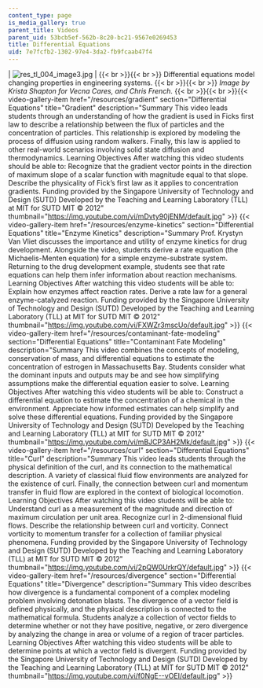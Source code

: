 ```yaml
---
content_type: page
is_media_gallery: true
parent_title: Videos
parent_uid: 53bcb5ef-562b-8c20-bc21-9567e0269453
title: Differential Equations
uid: 7e7fcfb2-1302-97e4-3da2-fb9fcaab47f4
---
```


| ![res_tl_004_image3.jpg](BASEURL_PLACEHOLDER/resources/res_tl_004_image3) |  {{< br >}}{{< br >}} Differential equations model changing properties in engineering systems. {{< br >}}{{< br >}} _Image by Krista Shapton for Vecna Cares, and Chris French._ {{< br >}}{{< br >}}{{< video-gallery-item href="/resources/gradient" section="Differential Equations" title="Gradient" description="Summary This video leads students through an understanding of how the gradient is used in Ficks first law to describe a relationship between the flux of particles and the concentration of particles. This relationship is explored by modeling the process of diffusion using random walkers. Finally, this law is applied to other real-world scenarios involving solid state diffusion and thermodynamics. Learning Objectives After watching this video students should be able to: Recognize that the gradient vector points in the direction of maximum slope of a scalar function with magnitude equal to that slope. Describe the physicality of Fick’s first law as it applies to concentration gradients. Funding provided by the Singapore University of Technology and Design (SUTD) Developed by the Teaching and Learning Laboratory (TLL) at MIT for SUTD MIT © 2012" thumbnail="https://img.youtube.com/vi/mDvty90jENM/default.jpg" >}} {{< video-gallery-item href="/resources/enzyme-kinetics" section="Differential Equations" title="Enzyme Kinetics" description="Summary Prof. Krystyn Van Vliet discusses the importance and utility of enzyme kinetics for drug development. Alongside the video, students derive a rate equation (the Michaelis-Menten equation) for a simple enzyme-substrate system. Returning to the drug development example, students see that rate equations can help them infer information about reaction mechanisms. Learning Objectives After watching this video students will be able to: Explain how enzymes affect reaction rates. Derive a rate law for a general enzyme-catalyzed reaction. Funding provided by the Singapore University of Technology and Design (SUTD) Developed by the Teaching and Learning Laboratory (TLL) at MIT for SUTD MIT © 2012" thumbnail="https://img.youtube.com/vi/FXWZr3mscUo/default.jpg" >}} {{< video-gallery-item href="/resources/contaminant-fate-modeling" section="Differential Equations" title="Contaminant Fate Modeling" description="Summary This video combines the concepts of modeling, conservation of mass, and differential equations to estimate the concentration of estrogen in Massachusetts Bay. Students consider what the dominant inputs and outputs may be and see how simplifying assumptions make the differential equation easier to solve. Learning Objectives After watching this video students will be able to: Construct a differential equation to estimate the concentration of a chemical in the environment. Appreciate how informed estimates can help simplify and solve these differential equations. Funding provided by the Singapore University of Technology and Design (SUTD) Developed by the Teaching and Learning Laboratory (TLL) at MIT for SUTD MIT © 2012" thumbnail="https://img.youtube.com/vi/mBJCP3AH2Mk/default.jpg" >}} {{< video-gallery-item href="/resources/curl" section="Differential Equations" title="Curl" description="Summary This video leads students through the physical definition of the curl, and its connection to the mathematical description. A variety of classical fluid flow environments are analyzed for the existence of curl. Finally, the connection between curl and momentum transfer in fluid flow are explored in the context of biological locomotion. Learning Objectives After watching this video students will be able to: Understand curl as a measurement of the magnitude and direction of maximum circulation per unit area. Recognize curl in 2-dimensional fluid flows. Describe the relationship between curl and vorticity. Connect vorticity to momentum transfer for a collection of familiar physical phenomena. Funding provided by the Singapore University of Technology and Design (SUTD) Developed by the Teaching and Learning Laboratory (TLL) at MIT for SUTD MIT © 2012" thumbnail="https://img.youtube.com/vi/2pQW0UrkrQY/default.jpg" >}} {{< video-gallery-item href="/resources/divergence" section="Differential Equations" title="Divergence" description="Summary This video describes how divergence is a fundamental component of a complex modeling problem involving detonation blasts. The divergence of a vector field is defined physically, and the physical description is connected to the mathematical formula. Students analyze a collection of vector fields to determine whether or not they have positive, negative, or zero divergence by analyzing the change in area or volume of a region of tracer particles. Learning Objectives After watching this video students will be able to determine points at which a vector field is divergent. Funding provided by the Singapore University of Technology and Design (SUTD) Developed by the Teaching and Learning Laboratory (TLL) at MIT for SUTD MIT © 2012" thumbnail="https://img.youtube.com/vi/f0NgE--vOEI/default.jpg" >}}
